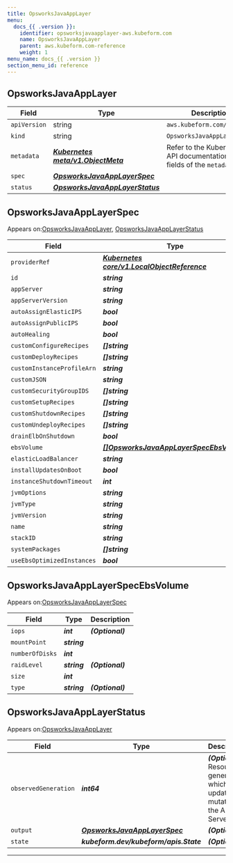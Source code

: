 ```yaml
---
title: OpsworksJavaAppLayer
menu:
  docs_{{ .version }}:
    identifier: opsworksjavaapplayer-aws.kubeform.com
    name: OpsworksJavaAppLayer
    parent: aws.kubeform.com-reference
    weight: 1
menu_name: docs_{{ .version }}
section_menu_id: reference
---
```


## OpsworksJavaAppLayer
| Field | Type | Description |
| ------ | ----- | ----------- |
| `apiVersion` | string | `aws.kubeform.com/v1alpha1` |
|    `kind` | string | `OpsworksJavaAppLayer` |
| `metadata` | ***[Kubernetes meta/v1.ObjectMeta](https://kubernetes.io/docs/reference/generated/kubernetes-api/v1.13/#objectmeta-v1-meta)***|Refer to the Kubernetes API documentation for the fields of the `metadata` field.|
| `spec` | ***[OpsworksJavaAppLayerSpec](#opsworksjavaapplayerspec)***||
| `status` | ***[OpsworksJavaAppLayerStatus](#opsworksjavaapplayerstatus)***||
## OpsworksJavaAppLayerSpec

Appears on:[OpsworksJavaAppLayer](#opsworksjavaapplayer), [OpsworksJavaAppLayerStatus](#opsworksjavaapplayerstatus)

| Field | Type | Description |
| ------ | ----- | ----------- |
| `providerRef` | ***[Kubernetes core/v1.LocalObjectReference](https://kubernetes.io/docs/reference/generated/kubernetes-api/v1.13/#localobjectreference-v1-core)***||
| `id` | ***string***||
| `appServer` | ***string***| ***(Optional)*** |
| `appServerVersion` | ***string***| ***(Optional)*** |
| `autoAssignElasticIPS` | ***bool***| ***(Optional)*** |
| `autoAssignPublicIPS` | ***bool***| ***(Optional)*** |
| `autoHealing` | ***bool***| ***(Optional)*** |
| `customConfigureRecipes` | ***[]string***| ***(Optional)*** |
| `customDeployRecipes` | ***[]string***| ***(Optional)*** |
| `customInstanceProfileArn` | ***string***| ***(Optional)*** |
| `customJSON` | ***string***| ***(Optional)*** |
| `customSecurityGroupIDS` | ***[]string***| ***(Optional)*** |
| `customSetupRecipes` | ***[]string***| ***(Optional)*** |
| `customShutdownRecipes` | ***[]string***| ***(Optional)*** |
| `customUndeployRecipes` | ***[]string***| ***(Optional)*** |
| `drainElbOnShutdown` | ***bool***| ***(Optional)*** |
| `ebsVolume` | ***[[]OpsworksJavaAppLayerSpecEbsVolume](#opsworksjavaapplayerspecebsvolume)***| ***(Optional)*** |
| `elasticLoadBalancer` | ***string***| ***(Optional)*** |
| `installUpdatesOnBoot` | ***bool***| ***(Optional)*** |
| `instanceShutdownTimeout` | ***int***| ***(Optional)*** |
| `jvmOptions` | ***string***| ***(Optional)*** |
| `jvmType` | ***string***| ***(Optional)*** |
| `jvmVersion` | ***string***| ***(Optional)*** |
| `name` | ***string***| ***(Optional)*** |
| `stackID` | ***string***||
| `systemPackages` | ***[]string***| ***(Optional)*** |
| `useEbsOptimizedInstances` | ***bool***| ***(Optional)*** |
## OpsworksJavaAppLayerSpecEbsVolume

Appears on:[OpsworksJavaAppLayerSpec](#opsworksjavaapplayerspec)

| Field | Type | Description |
| ------ | ----- | ----------- |
| `iops` | ***int***| ***(Optional)*** |
| `mountPoint` | ***string***||
| `numberOfDisks` | ***int***||
| `raidLevel` | ***string***| ***(Optional)*** |
| `size` | ***int***||
| `type` | ***string***| ***(Optional)*** |
## OpsworksJavaAppLayerStatus

Appears on:[OpsworksJavaAppLayer](#opsworksjavaapplayer)

| Field | Type | Description |
| ------ | ----- | ----------- |
| `observedGeneration` | ***int64***| ***(Optional)*** Resource generation, which is updated on mutation by the API Server.|
| `output` | ***[OpsworksJavaAppLayerSpec](#opsworksjavaapplayerspec)***| ***(Optional)*** |
| `state` | ***kubeform.dev/kubeform/apis.State***| ***(Optional)*** |
---

